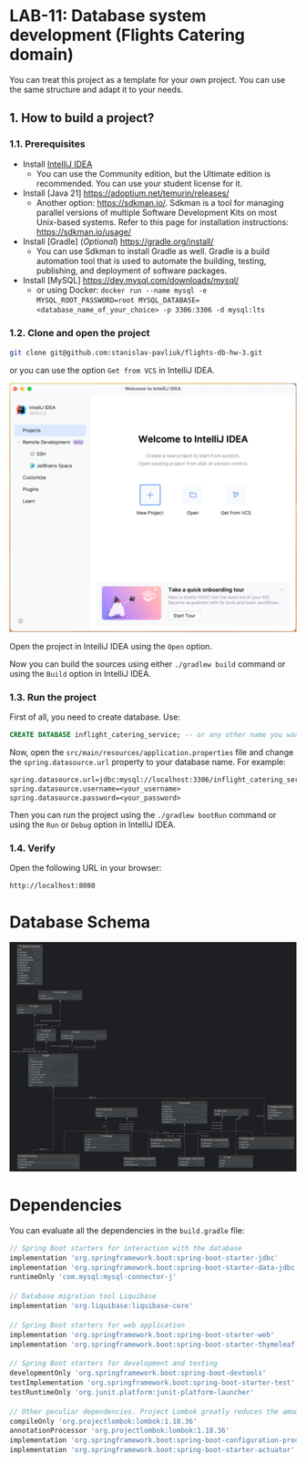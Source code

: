 # LAB-11: Database system development (Flights Catering domain)

You can treat this project as a template for your own project. You can use the same structure and adapt it to your needs.

## 1. How to build a project?

### 1.1. Prerequisites

- Install [IntelliJ IDEA](https://www.jetbrains.com/idea/download/)
  - You can use the Community edition, but the Ultimate edition is recommended. You can use your student license for it.
- Install [Java 21] https://adoptium.net/temurin/releases/
  - Another option: https://sdkman.io/. Sdkman is a tool for managing parallel versions of multiple Software Development Kits on most Unix-based systems. Refer to this page for installation instructions: https://sdkman.io/usage/
- Install [Gradle] (*Optional*) https://gradle.org/install/
  - You can use Sdkman to install Gradle as well. Gradle is a build automation tool that is used to automate the building, testing, publishing, and deployment of software packages.
- Install [MySQL] https://dev.mysql.com/downloads/mysql/
  - or using Docker: `docker run --name mysql -e MYSQL_ROOT_PASSWORD=root MYSQL_DATABASE=<database_name_of_your_choice> -p 3306:3306 -d mysql:lts`

### 1.2. Clone and open the project

```bash
git clone git@github.com:stanislav-pavliuk/flights-db-hw-3.git
```

or you can use the option `Get from VCS` in IntelliJ IDEA.

![img.png](images/img.png)

Open the project in IntelliJ IDEA using the `Open` option.

Now you can build the sources using either `./gradlew build` command or using the `Build` option in IntelliJ IDEA.

### 1.3. Run the project

First of all, you need to create database. Use:

```sql
CREATE DATABASE inflight_catering_service; -- or any other name you want
```

Now, open the `src/main/resources/application.properties` file and change the `spring.datasource.url` property to your database name. For example:

```properties
spring.datasource.url=jdbc:mysql://localhost:3306/inflight_catering_service
spring.datasource.username=<your_username>
spring.datasource.password=<your_password>
```

Then you can run the project using the `./gradlew bootRun` command or using the `Run` or `Debug` option in IntelliJ IDEA.

### 1.4. Verify

Open the following URL in your browser:

```
http://localhost:8080
```

# Database Schema
![img.png](images/schema.png)

# Dependencies

You can evaluate all the dependencies in the `build.gradle` file:

```groovy
// Spring Boot starters for interaction with the database
implementation 'org.springframework.boot:spring-boot-starter-jdbc'
implementation 'org.springframework.boot:spring-boot-starter-data-jdbc'
runtimeOnly 'com.mysql:mysql-connector-j'

// Database migration tool Liquibase
implementation 'org.liquibase:liquibase-core'

// Spring Boot starters for web application
implementation 'org.springframework.boot:spring-boot-starter-web'
implementation 'org.springframework.boot:spring-boot-starter-thymeleaf'

// Spring Boot starters for development and testing
developmentOnly 'org.springframework.boot:spring-boot-devtools'
testImplementation 'org.springframework.boot:spring-boot-starter-test'
testRuntimeOnly 'org.junit.platform:junit-platform-launcher'

// Other peculiar dependencies. Project Lombok greatly reduces the amount of boilerplate code
compileOnly 'org.projectlombok:lombok:1.18.36'
annotationProcessor 'org.projectlombok:lombok:1.18.36'
implementation 'org.springframework.boot:spring-boot-configuration-processor'
implementation 'org.springframework.boot:spring-boot-starter-actuator'
```

